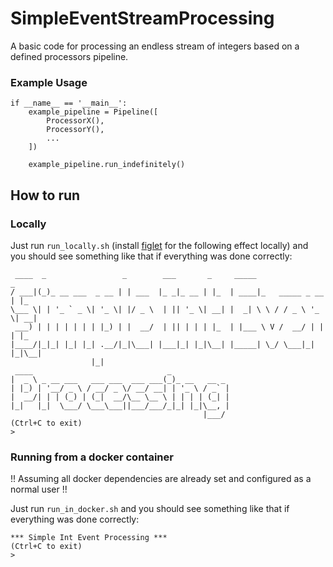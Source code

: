 # SimpleEventStreamProcessing

A basic code for processing an endless stream of integers based on a defined processors pipeline.

### Example Usage
```
if __name__ == '__main__':
    example_pipeline = Pipeline([
        ProcessorX(),
        ProcessorY(),
        ...
    ])

    example_pipeline.run_indefinitely()
```

## How to run

### Locally
Just run `run_locally.sh` (install [figlet](http://www.figlet.org/figlet-man.html) for the following effect locally) and you should see something like that if everything was done correctly:
```
 ____  _                 _        ___       _     _____                 _   
/ ___|(_)_ __ ___  _ __ | | ___  |_ _|_ __ | |_  | ____|_   _____ _ __ | |_ 
\___ \| | '_ ` _ \| '_ \| |/ _ \  | || '_ \| __| |  _| \ \ / / _ \ '_ \| __|
 ___) | | | | | | | |_) | |  __/  | || | | | |_  | |___ \ V /  __/ | | | |_ 
|____/|_|_| |_| |_| .__/|_|\___| |___|_| |_|\__| |_____| \_/ \___|_| |_|\__|
                  |_|                                                       
 ____                              _             
|  _ \ _ __ ___   ___ ___  ___ ___(_)_ __   __ _ 
| |_) | '__/ _ \ / __/ _ \/ __/ __| | '_ \ / _` |
|  __/| | | (_) | (_|  __/\__ \__ \ | | | | (_| |
|_|   |_|  \___/ \___\___||___/___/_|_| |_|\__, |
                                           |___/ 
(Ctrl+C to exit)
> 

```

### Running from a docker container
!! Assuming all docker dependencies are already set and configured as a normal user !!

Just run `run_in_docker.sh` and you should see something like that if everything was done correctly:
```
*** Simple Int Event Processing ***
(Ctrl+C to exit)
> 
```
